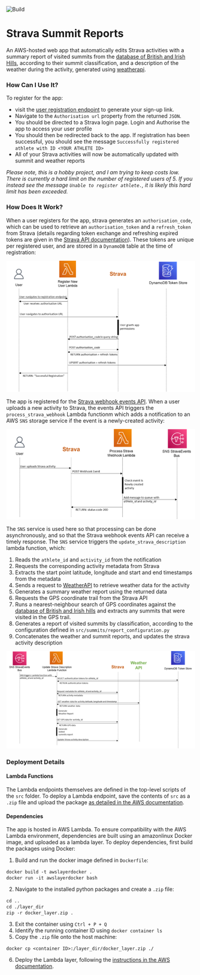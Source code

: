 ![Build](https://github.com/JozefTkocz/Strava-Summit-Reports/actions/workflows/python-app.yml/badge.svg)

# Strava Summit Reports

An AWS-hosted web app that automatically edits Strava activities with a summary report of visited summits from the 
[database of British and Irish Hills](http://www.hills-database.co.uk/downloads.html), according to their summit 
classification, and a description of the weather during the activity, generated using [weatherapi](https://www.weatherapi.com/).

### How Can I Use It?

To register for the app: 
 - visit the 
[user registration endpoint](https://qbyrryqldqqzco3zsfitqirqlu0xcino.lambda-url.eu-west-2.on.aws/) to generate your 
sign-up link. 
 - Navigate to the `Authorisation url` property from the returned `JSON`.  
 - You should be directed to a Strava login page. Login and Authorise the app to access your user profile
 - You should then be redirected back to the app. If registration has been successful, you should see the message 
`Successfully registered athlete with ID <YOUR ATHLETE ID>`
 - All of your Strava activities will now be automatically updated with summit and weather reports

*Please note, this is a hobby project, and I am trying to keep costs low. There is currently a hard limit on the number 
of registered users of 5. If you instead see the message `Unable to register athlete.`, it is likely this hard limit
has been exceeded.*

### How Does It Work?

When a user registers for the app, strava generates an `authorisation_code`, which can be used to retrieve an 
`authorisation_token` and a `refresh_token` from Strava (details regarding token exchange and refreshing expired tokens 
are given in the [Strava API documentation](https://developers.strava.com/docs/authentication/#tokenexchange)). These 
tokens are unique per registered user, and are stored in a `DynamoDB` table at the time of registration:

![img.png](docs/user_registration_sequence_diagram.png)

The app is registered for the [Strava webhook events API](https://developers.strava.com/docs/webhooks/). When a user 
uploads a new activity to Strava, the events API triggers the `process_strava_webhook` Lambda functionm which adds a 
notification to an AWS `SNS` storage service if the event is a newly-created activity: 

![img.png](docs/process_strava_webhook_sequence_diagram.png)

The `SNS` service is used here so that processing can be done asynchronously, and so that the Strava webhook events API 
can receive a timely response. The `SNS` service triggers the `update_strava_description` lambda function, which:

1. Reads the `athlete_id` and `activity_id` from the notification
2. Requests the corresponding activity metadata from Strava
3. Extracts the start point latitude, longitude and start and end timestamps from the metadata
4. Sends a request to [WeatherAPI](https://www.weatherapi.com/) to retrieve weather data for the activity
5. Generates a summary weather report using the returned data
6. Requests the GPS coordinate trail from the Strava API
7. Runs a nearest-neighbour search of GPS coordinates against the 
[database of British and Irish hills](http://www.hills-database.co.uk/downloads.html) and extracts any summits that 
were visited in the GPS trail.
8. Generates a report of visited summits by classification, according to the configuration defined in 
`src/summits/report_configuration.py`
9. Concatenates the weather and summit reports, and updates the strava activity description

![img.png](docs/update_strava_description_sequence_diagram.png)
### Deployment Details

#### Lambda Functions
The Lambda endpoints themselves are defined in the top-level scripts of the `src` folder. To deploy a Lambda endpoint,
save the contents of `src` as a `.zip` file and upload the package [as detailed in the AWS documentation](https://docs.aws.amazon.com/lambda/latest/dg/python-package.html). 


#### Dependencies
The app is hosted in AWS Lambda. To ensure compatibility with the AWS Lambda environment, dependencies are built using
an amazonlinux Docker image, and uploaded as a lambda layer. To deploy dependencies, first build the packages
using Docker:
1. Build and run the docker image defined in `Dockerfile`:

```
docker build -t awslayerdocker .
docker run -it awslayerdocker bash
```
2. Navigate to the installed python packages and create a `.zip` file:
```
cd ..
cd ./layer_dir
zip -r docker_layer.zip .
```
3. Exit the container using `Ctrl + P + Q` 
4. Identify the running container ID using `docker container ls`
5. Copy the `.zip` file onto the host machine:
```
docker cp <container ID>:/layer_dir/docker_layer.zip ./
```
6. Deploy the Lambda layer, following the [instructions in the AWS documentation](https://docs.aws.amazon.com/lambda/latest/dg/configuration-layers.html#configuration-layers-create).
